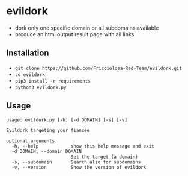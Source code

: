 # evildork

- dork only one specific domain or all subdomains available
- produce an html output result page with all links

## Installation

- `git clone https://github.com/Fricciolosa-Red-Team/evildork.git`
- `cd evildork`
- `pip3 install -r requirements`
- `python3 evildork.py`

## Usage

```
usage: evildork.py [-h] [-d DOMAIN] [-s] [-v]

Evildork targeting your fiancee

optional arguments:
  -h, --help            show this help message and exit
  -d DOMAIN, --domain DOMAIN
                        Set the target (a domain)
  -s, --subdomain       Search also for subdomains
  -v, --version         Show the version of evildork
```
